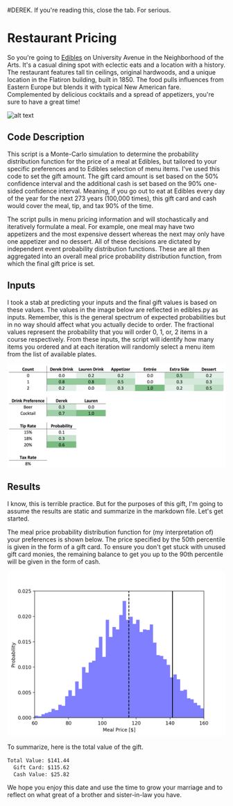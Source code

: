 #DEREK. If you're reading this, close the tab.
For serious.

# Restaurant Pricing
So you're going to [Edibles](http://ediblesrochester.com) on University Avenue in the Neighborhood of the Arts. It's a casual dining spot with eclectic eats and a location with a history. The restaurant features tall tin ceilings, original hardwoods, and a unique location in the Flatiron building, built in 1850. The food pulls influences from Eastern Europe but blends it with typical New American fare. Complemented by delicious cocktails and a spread of appetizers, you're sure to have a great time!

![alt text](https://s3-media1.fl.yelpcdn.com/bphoto/6bk_Qe5vbkCl5VVjqcxHFA/o.jpg)

## Code Description
This script is a Monte-Carlo simulation to determine the probability distribution function for the price of a meal at Edibles, but tailored to your specific preferences and to Edibles selection of menu items. I've used this code to set the gift amount. The gift card amount is set based on the 50% confidence interval and the additional cash is set based on the 90% one-sided confidence interval. Meaning, if you go out to eat at Edibles every day of the year for the next 273 years (100,000 times), this gift card and cash would cover the meal, tip, and tax 90% of the time.

The script pulls in menu pricing information and will stochastically and iteratively formulate a meal. For example, one meal may have two appetizers and the most expensive dessert whereas the next may only have one appetizer and no dessert. All of these decisions are dictated by independent event probability distribution functions. These are all then aggregated into an overall meal price probability distribution function, from which the final gift price is set.

## Inputs
I took a stab at predicting your inputs and the final gift values is based on these values. The values in the image below are reflected in edibles.py as inputs. Remember, this is the general spectrum of expected probabilities but in no way should affect what you actually decide to order. The fractional values represent the probability that you will order 0, 1, or, 2 items in a course respectively. From these inputs, the script will identify how many items you ordered and at each iteration will randomly select a menu item from the list of available plates.

![alt text](./img/inputs.png)

## Results
I know, this is terrible practice. But for the purposes of this gift, I'm going to assume the results are static and summarize in the markdown file. Let's get started.

The meal price probability distribution function for (my interpretation of) your preferences is shown below. The price specified by the 50th percentile is given in the form of a gift card. To ensure you don't get stuck with unused gift card monies, the remaining balance to get you up to the 90th percentile will be given in the form of cash.

![alt text](./img/pdf_edibles_100000.png)

To summarize, here is the total value of the gift.

```
Total Value: $141.44
  Gift Card: $115.62
  Cash Value: $25.82
```

We hope you enjoy this date and use the time to grow your marriage and to reflect on what great of a brother and sister-in-law you have.
